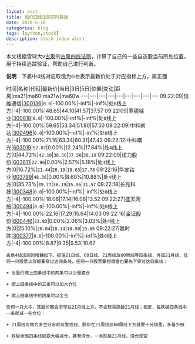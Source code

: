 ```yaml
---
layout: post
title: 股价四线法则实时数据
date: 2020-5-10
categories: blog
tags: [python,stock]
description: stock index alert
---
```



本文根据雪球大v[古泉](https://xueqiu.com/u/7148646888)的[古泉四线法则](https://xueqiu.com/7148646888/130498192)，计算了自己的一些自选股当前所处位置，用于持续追踪验证，帮助自己进行判断。

**说明**：下表中4线对应取值为`红色`表示最新价处于对应指标上方，属正面

时间|名称|代码|最新价|当日|3日|5日|位置|变动|距离|ma21|ma60|ma21w|ma60w
---|---|---|---|---|---|---|---|---
09:22:09|信维通信|[300136](https://xueqiu.com/S/SZ300136)|`0.0`|-100.00%|-inf%|-inf%|处`0`线上方|-4|-100.00%|48.65|44.10|41.57|37.57
09:22:09|寒锐钴业|[300618](https://xueqiu.com/S/SZ300618)|`0.0`|-100.00%|-inf%|-inf%|处`0`线上方|-4|-100.00%|59.65|53.34|51.90|57.50
09:22:09|中科创达|[300496](https://xueqiu.com/S/SZ300496)|`0.0`|-100.00%|-inf%|-inf%|处`0`线上方|-4|-100.00%|71.16|63.34|60.31|47.42
09:22:12|中科曙光|[603019](https://xueqiu.com/S/SH603019)|`52.87`|0.00%|12.24%|17.84%|处`4`线上方|0|44.72%|`42.10`|`38.56`|`37.50`|`30.18`
09:22:09|诺力股份|[603611](https://xueqiu.com/S/SH603611)|`22.96`|0.00%|2.57%|5.18%|处`4`线上方|0|16.72%|`21.44`|`20.19`|`19.63`|`17.78`
09:22:16|华友钴业|[603799](https://xueqiu.com/S/SH603799)|`48.36`|0.00%|8.60%|10.88%|处`4`线上方|0|35.73%|`39.77`|`36.19`|`35.96`|`31.57`
09:22:18|长亮科技|[300348](https://xueqiu.com/S/SZ300348)|`0.0`|-100.00%|-inf%|-inf%|处`0`线上方|-4|-100.00%|18.08|17.14|16.08|13.52
09:22:27|盛天网络|[300494](https://xueqiu.com/S/SZ300494)|`0.0`|-100.00%|-inf%|-inf%|处`0`线上方|-4|-100.00%|22.16|17.29|15.64|14.03
09:22:16|金证股份|[600446](https://xueqiu.com/S/SH600446)|`23.83`|0.00%|2.06%|3.03%|处`4`线上方|0|25.10%|`20.04`|`18.14`|`18.50`|`19.65`
09:22:27|赢时胜|[300377](https://xueqiu.com/S/SZ300377)|`0.0`|-100.00%|-inf%|-inf%|处`0`线上方|-4|-100.00%|8.87|9.35|9.53|10.67

```
古泉4线法则的精髓如下。抓住21日线、60日线、21周线及60周线等四条线，外加21月线，任何一只股票上涨都要穿过这四条线，任何一只股票要想爆雷也要先下穿过这四条线：

+ 当股价爬上四条线中的两条可以少量建仓

+ 爬上四条线中的三条可以加大仓位

+ 爬上四条线中的四条可以全仓

任何一只大牛，其股价都会坚守在21月线上方，不会轻易跌破21月线；相反，每跌破四条线中一条就减一些仓位：

+ 21周线可做为多空分水岭及警戒线，股价在21周线及60周线下方就要十分慎重，多看少做

+ 跌破全部四条线就要大幅减仓，甚至清仓，一旦跌破21月线，清仓观望
```